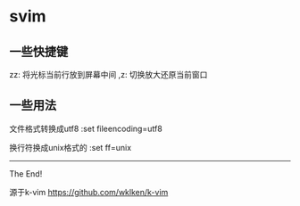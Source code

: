 svim
=======================

## 一些快捷键

zz: 将光标当前行放到屏幕中间
,z: 切换放大还原当前窗口

## 一些用法

文件格式转换成utf8
:set fileencoding=utf8

换行符换成unix格式的
:set ff=unix

------------------------
The End!

源于k-vim
https://github.com/wklken/k-vim
